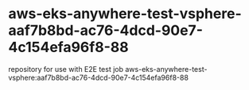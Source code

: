 # aws-eks-anywhere-test-vsphere-aaf7b8bd-ac76-4dcd-90e7-4c154efa96f8-88
repository for use with E2E test job aws-eks-anywhere-test-vsphere:aaf7b8bd-ac76-4dcd-90e7-4c154efa96f8-88
